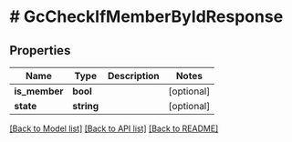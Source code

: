 # # GcCheckIfMemberByIdResponse

## Properties

Name | Type | Description | Notes
------------ | ------------- | ------------- | -------------
**is_member** | **bool** |  | [optional]
**state** | **string** |  | [optional]

[[Back to Model list]](../../README.md#models) [[Back to API list]](../../README.md#endpoints) [[Back to README]](../../README.md)
